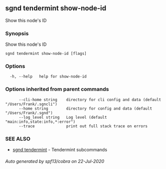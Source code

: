 ## sgnd tendermint show-node-id

Show this node's ID

### Synopsis

Show this node's ID

```
sgnd tendermint show-node-id [flags]
```

### Options

```
  -h, --help   help for show-node-id
```

### Options inherited from parent commands

```
      --cli-home string    directory for cli config and data (default "/Users/Frank/.sgncli")
      --home string        directory for config and data (default "/Users/Frank/.sgnd")
      --log_level string   Log level (default "main:info,state:info,*:error")
      --trace              print out full stack trace on errors
```

### SEE ALSO

* [sgnd tendermint](sgnd_tendermint.md)	 - Tendermint subcommands

###### Auto generated by spf13/cobra on 22-Jul-2020
